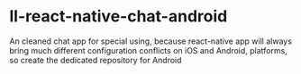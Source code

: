 # ll-react-native-chat-android
An cleaned chat app for special using, because react-native app will always bring much different configuration conflicts on iOS and Android, platforms, so create the dedicated repository for Android
